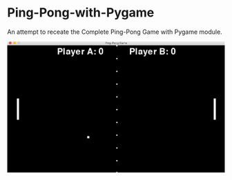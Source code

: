 # Ping-Pong-with-Pygame
An attempt to receate the Complete Ping-Pong Game with Pygame module.

![](Game_Start.png)




